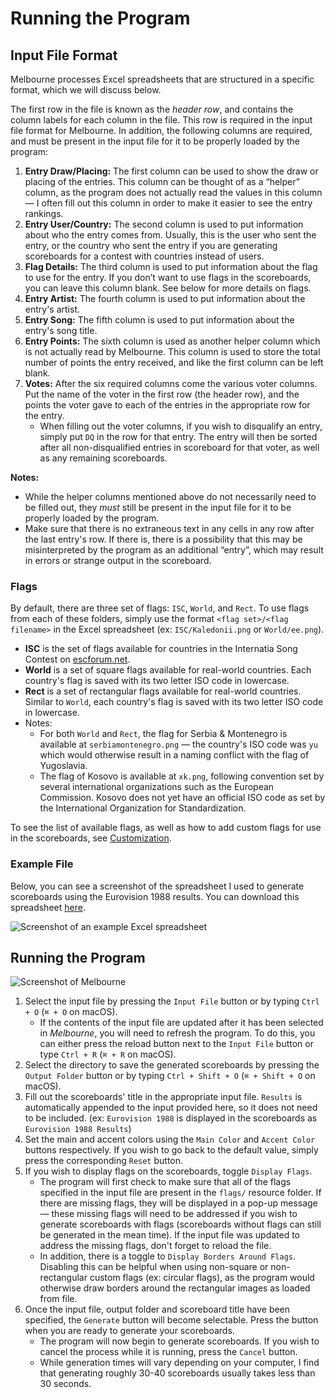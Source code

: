 # Running the Program

## Input File Format

Melbourne processes Excel spreadsheets that are structured in a specific format, which we will discuss below. 

The first row in the file is known as the *header row*, and contains the column labels for each column in the file. This row is required in the input file format for Melbourne. In addition, the following columns are required, and must be present in the input file for it to be properly loaded by the program:

1. **Entry Draw/Placing:** The first column can be used to show the draw or placing of the entries. This column can be thought of as a “helper” column, as the program does not actually read the values in this column — I often fill out this column in order to make it easier to see the entry rankings.
2. **Entry User/Country:** The second column is used to put information about who the entry comes from. Usually, this is the user who sent the entry, or the country who sent the entry if you are generating scoreboards for a contest with countries instead of users.
3. **Flag Details:** The third column is used to put information about the flag to use for the entry. If you don’t want to use flags in the scoreboards, you can leave this column blank. See below for more details on flags.
4. **Entry Artist:** The fourth column is used to put information about the entry's artist.
5. **Entry Song:** The fifth column is used to put information about the entry's song title.
6. **Entry Points:** The sixth column is used as another helper column which is not actually read by Melbourne. This column is used to store the total number of points the entry received, and like the first column can be left blank.
7. **Votes:** After the six required columns come the various voter columns. Put the name of the voter in the first row (the header row), and the points the voter gave to each of the entries in the appropriate row for the entry.
    - When filling out the voter columns, if you wish to disqualify an entry, simply put `DQ` in the row for that entry. The entry will then be sorted after all non-disqualified entries in scoreboard for that voter, as well as any remaining scoreboards.

**Notes:** 
* While the helper columns mentioned above do not necessarily need to be filled out, they *must* still be present in the input file for it to be properly loaded by the program.
* Make sure that there is no extraneous text in any cells in any row after the last entry's row. If there is, there is a possibility that this may be misinterpreted by the program as an additional “entry”, which may result in errors or strange output in the scoreboard.

### Flags

By default, there are three set of flags: `ISC`, `World`, and `Rect`. To use flags from each of these folders, simply use the format `<flag set>/<flag filename>` in the Excel spreadsheet (ex: `ISC/Kaledonii.png` or `World/ee.png`).

* **ISC** is the set of flags available for countries in the Internatia Song Contest on [escforum.net](http://escforum.net).
* **World** is a set of square flags available for real-world countries. Each country's flag is saved with its two letter ISO code in lowercase.
* **Rect** is a set of rectangular flags available for real-world countries. Similar to `World`, each country's flag is saved with its two letter ISO code in lowercase.
* Notes:
  - For both `World` and `Rect`, the flag for Serbia & Montenegro is available at `serbiamontenegro.png` — the country's ISO code was `yu` which would otherwise result in a naming conflict with the flag of Yugoslavia.
  - The flag of Kosovo is available at `xk.png`, following convention set by several international organizations such as the European Commission. Kosovo does not yet have an official ISO code as set by the International Organization for Standardization.

To see the list of available flags, as well as how to add custom flags for use in the scoreboards, see [Customization](https://github.com/Iune/melbourne/wiki/Customization).

### Example File
Below, you can see a screenshot of the spreadsheet I used to generate scoreboards using the Eurovision 1988 results. You can download this spreadsheet [here](https://github.com/Iune/melbourne/raw/master/resources/1988.xlsx).

![Screenshot of an example Excel spreadsheet](/sample_spreadsheet.png)

## Running the Program

![Screenshot of Melbourne](/screenshot.png)

1. Select the input file by pressing the `Input File` button or by typing `Ctrl + O` (`⌘ + O` on macOS).
    - If the contents of the input file are updated after it has been selected in *Melbourne*, you will need to refresh the program. To do this, you can either press the reload button next to the `Input File` button or type `Ctrl + R` (`⌘ + R` on macOS).
2. Select the directory to save the generated scoreboards by pressing the `Output Folder` button or by typing `Ctrl + Shift + O` (`⌘ + Shift + O` on macOS).
3. Fill out the scoreboards' title in the appropriate input file. `Results` is automatically appended to the input provided here, so it does not need to be included. (ex: `Eurovision 1988` is displayed in the scoreboards as `Eurovision 1988 Results`)
4. Set the main and accent colors using the `Main Color` and `Accent Color` buttons respectively. If you wish to go back to the default value, simply press the corresponding `Reset` button.
5. If you wish to display flags on the scoreboards, toggle `Display Flags`.
    - The program will first check to make sure that all of the flags specified in the input file are present in the `flags/` resource folder. If there are missing flags, they will be displayed in a pop-up message — these missing flags will need to be addressed if you wish to generate scoreboards with flags (scoreboards without flags can still be generated in the mean time). If the input file was updated to address the missing flags, don't forget to reload the file.
    - In addition, there is a toggle to `Display Borders Around Flags`. Disabling this can be helpful when using non-square or non-rectangular custom flags (ex: circular flags), as the program would otherwise draw borders around the rectangular images as loaded from file.
6. Once the input file, output folder and scoreboard title have been specified, the `Generate` button will become selectable. Press the button when you are ready to generate your scoreboards.
    - The program will now begin to generate scoreboards. If you wish to cancel the process while it is running, press the `Cancel` button.
    - While generation times will vary depending on your computer, I find that generating roughly 30-40 scoreboards usually takes less than 30 seconds.